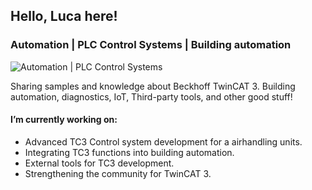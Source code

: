 ## Hello, Luca here! 
### Automation | PLC Control Systems | Building automation
![Automation | PLC Control Systems](https://arturssmirnovs.github.io/github-profile-readme-generator/images/banner.png)

Sharing samples and knowledge about Beckhoff TwinCAT 3. Building automation, diagnostics, IoT, Third-party tools, and other good stuff! 

#### I’m currently working on:
- Advanced TC3 Control system development for a airhandling units.
- Integrating TC3 functions into building automation.
- External tools for TC3 development.
- Strengthening the community for TwinCAT 3. 


